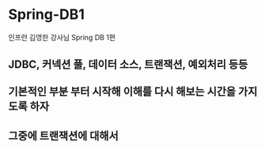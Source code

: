 # Spring-DB1
인프런 김영한 강사님 Spring DB 1편<br>
## JDBC, 커넥션 풀, 데이터 소스, 트랜잭션, 예외처리 등등 <br> <br>기본적인 부분 부터 시작해 이해를 다시 해보는 시간을 가지도록 하자
## 그중에 트랜잭션에 대해서
